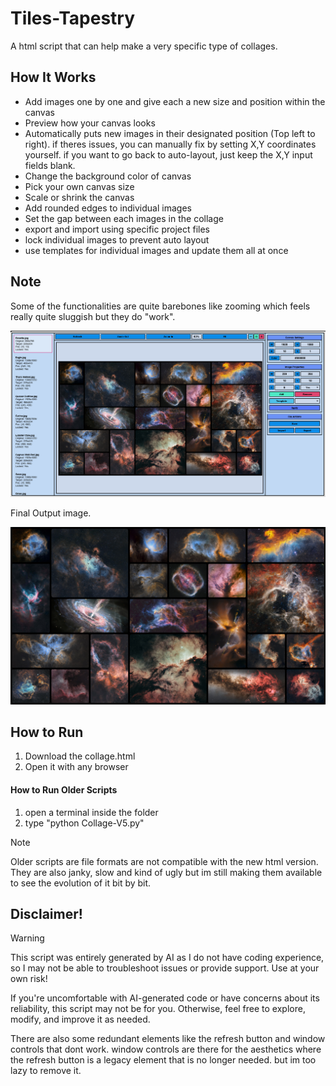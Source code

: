 # Tiles-Tapestry
A html script that can help make a very specific type of collages.

## How It Works
- Add images one by one and give each a new size and position within the canvas
- Preview how your canvas looks
- Automatically puts new images in their designated position (Top left to right). if theres issues, you can manually fix by setting X,Y coordinates yourself. if you want to go back to auto-layout, just keep the X,Y input fields blank.
- Change the background color of canvas
- Pick your own canvas size
- Scale or shrink the canvas
- Add rounded edges to individual images
- Set the gap between each images in the collage
- export and import using specific project files
- lock individual images to prevent auto layout
- use templates for individual images and update them all at once

## Note
Some of the functionalities are quite barebones like zooming which feels really quite sluggish but they do "work".

![Showcase.png](https://github.com/masterelf425900/Tiles-Tapestry/blob/main/Images/Showcase.png)

Final Output image.

![Cosmic Collage.png](https://github.com/masterelf425900/Tiles-Tapestry/blob/main/Images/Cosmic%20Collage.png)

## How to Run
1. Download the collage.html
2. Open it with any browser

#### How to Run Older Scripts
1. open a terminal inside the folder
2. type "python Collage-V5.py"

> [!Note]
> Older scripts are file formats are not compatible with the new html version. They are also janky, slow and kind of ugly but im still making them available to see the evolution of it bit by bit.

## Disclaimer!

> [!Warning]
> This script was entirely generated by AI as I do not have coding experience, so I may not be able to troubleshoot issues or provide support. Use at your own risk!
> 
> If you're uncomfortable with AI-generated code or have concerns about its reliability, this script may not be for you. Otherwise, feel free to explore, modify, and improve it as needed.
> 
> There are also some redundant elements like the refresh button and window controls that dont work. window controls are there for the aesthetics where the refresh button is a legacy element that is no longer needed. but im too lazy to remove it.
